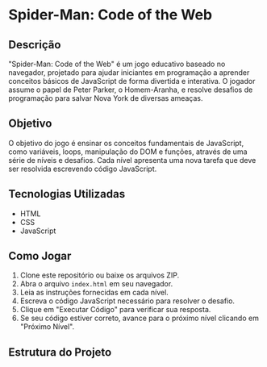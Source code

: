 # Spider-Man: Code of the Web

## Descrição
"Spider-Man: Code of the Web" é um jogo educativo baseado no navegador, projetado para ajudar iniciantes em programação a aprender conceitos básicos de JavaScript de forma divertida e interativa. O jogador assume o papel de Peter Parker, o Homem-Aranha, e resolve desafios de programação para salvar Nova York de diversas ameaças.

## Objetivo
O objetivo do jogo é ensinar os conceitos fundamentais de JavaScript, como variáveis, loops, manipulação do DOM e funções, através de uma série de níveis e desafios. Cada nível apresenta uma nova tarefa que deve ser resolvida escrevendo código JavaScript.

## Tecnologias Utilizadas
- HTML
- CSS
- JavaScript

## Como Jogar
1. Clone este repositório ou baixe os arquivos ZIP.
2. Abra o arquivo `index.html` em seu navegador.
3. Leia as instruções fornecidas em cada nível.
4. Escreva o código JavaScript necessário para resolver o desafio.
5. Clique em "Executar Código" para verificar sua resposta.
6. Se seu código estiver correto, avance para o próximo nível clicando em "Próximo Nível".

## Estrutura do Projeto
